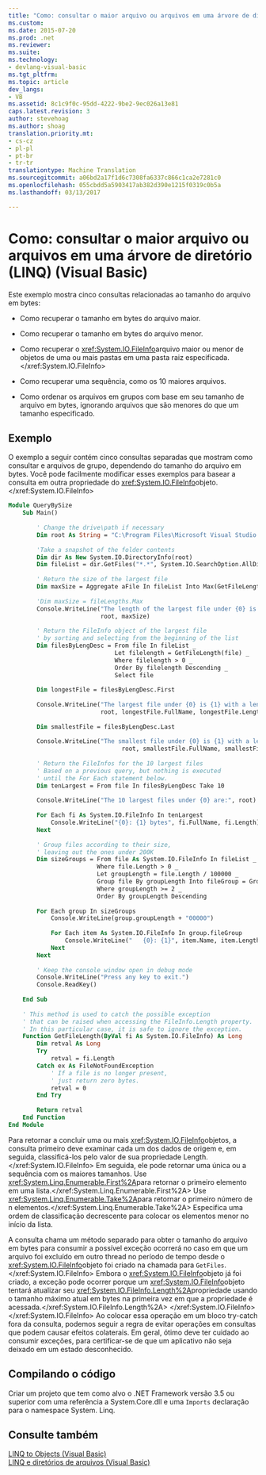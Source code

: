 ```yaml
---
title: "Como: consultar o maior arquivo ou arquivos em uma árvore de diretório (LINQ) (Visual Basic) | Documentos do Microsoft"
ms.custom: 
ms.date: 2015-07-20
ms.prod: .net
ms.reviewer: 
ms.suite: 
ms.technology:
- devlang-visual-basic
ms.tgt_pltfrm: 
ms.topic: article
dev_langs:
- VB
ms.assetid: 8c1c9f0c-95dd-4222-9be2-9ec026a13e81
caps.latest.revision: 3
author: stevehoag
ms.author: shoag
translation.priority.mt:
- cs-cz
- pl-pl
- pt-br
- tr-tr
translationtype: Machine Translation
ms.sourcegitcommit: a06bd2a17f1d6c7308fa6337c866c1ca2e7281c0
ms.openlocfilehash: 055cbdd5a5903417ab382d390e1215f0319c0b5a
ms.lasthandoff: 03/13/2017

---
```

# <a name="how-to-query-for-the-largest-file-or-files-in-a-directory-tree-linq-visual-basic"></a>Como: consultar o maior arquivo ou arquivos em uma árvore de diretório (LINQ) (Visual Basic)
Este exemplo mostra cinco consultas relacionadas ao tamanho do arquivo em bytes:  
  
-   Como recuperar o tamanho em bytes do arquivo maior.  
  
-   Como recuperar o tamanho em bytes do arquivo menor.  
  
-   Como recuperar o <xref:System.IO.FileInfo>arquivo maior ou menor de objetos de uma ou mais pastas em uma pasta raiz especificada.</xref:System.IO.FileInfo>  
  
-   Como recuperar uma sequência, como os 10 maiores arquivos.  
  
-   Como ordenar os arquivos em grupos com base em seu tamanho de arquivo em bytes, ignorando arquivos que são menores do que um tamanho especificado.  
  
## <a name="example"></a>Exemplo  
 O exemplo a seguir contém cinco consultas separadas que mostram como consultar e arquivos de grupo, dependendo do tamanho do arquivo em bytes. Você pode facilmente modificar esses exemplos para basear a consulta em outra propriedade do <xref:System.IO.FileInfo>objeto.</xref:System.IO.FileInfo>  
  
```vb  
Module QueryBySize  
    Sub Main()  
  
        ' Change the drive\path if necessary  
        Dim root As String = "C:\Program Files\Microsoft Visual Studio 9.0"  
  
        'Take a snapshot of the folder contents  
        Dim dir As New System.IO.DirectoryInfo(root)  
        Dim fileList = dir.GetFiles("*.*", System.IO.SearchOption.AllDirectories)  
  
        ' Return the size of the largest file  
        Dim maxSize = Aggregate aFile In fileList Into Max(GetFileLength(aFile))  
  
        'Dim maxSize = fileLengths.Max  
        Console.WriteLine("The length of the largest file under {0} is {1}", _  
                          root, maxSize)  
  
        ' Return the FileInfo object of the largest file  
        ' by sorting and selecting from the beginning of the list  
        Dim filesByLengDesc = From file In fileList _  
                              Let filelength = GetFileLength(file) _  
                              Where filelength > 0 _  
                              Order By filelength Descending _  
                              Select file  
  
        Dim longestFile = filesByLengDesc.First  
  
        Console.WriteLine("The largest file under {0} is {1} with a length of {2} bytes", _  
                          root, longestFile.FullName, longestFile.Length)  
  
        Dim smallestFile = filesByLengDesc.Last  
  
        Console.WriteLine("The smallest file under {0} is {1} with a length of {2} bytes", _  
                                root, smallestFile.FullName, smallestFile.Length)  
  
        ' Return the FileInfos for the 10 largest files  
        ' Based on a previous query, but nothing is executed  
        ' until the For Each statement below.  
        Dim tenLargest = From file In filesByLengDesc Take 10  
  
        Console.WriteLine("The 10 largest files under {0} are:", root)  
  
        For Each fi As System.IO.FileInfo In tenLargest  
            Console.WriteLine("{0}: {1} bytes", fi.FullName, fi.Length)  
        Next  
  
        ' Group files according to their size,  
        ' leaving out the ones under 200K  
        Dim sizeGroups = From file As System.IO.FileInfo In fileList _  
                         Where file.Length > 0 _  
                         Let groupLength = file.Length / 100000 _  
                         Group file By groupLength Into fileGroup = Group _  
                         Where groupLength >= 2 _  
                         Order By groupLength Descending  
  
        For Each group In sizeGroups  
            Console.WriteLine(group.groupLength + "00000")  
  
            For Each item As System.IO.FileInfo In group.fileGroup  
                Console.WriteLine("   {0}: {1}", item.Name, item.Length)  
            Next  
        Next  
  
        ' Keep the console window open in debug mode  
        Console.WriteLine("Press any key to exit.")  
        Console.ReadKey()  
  
    End Sub  
  
    ' This method is used to catch the possible exception  
    ' that can be raised when accessing the FileInfo.Length property.  
    ' In this particular case, it is safe to ignore the exception.  
    Function GetFileLength(ByVal fi As System.IO.FileInfo) As Long  
        Dim retval As Long  
        Try  
            retval = fi.Length  
        Catch ex As FileNotFoundException  
            ' If a file is no longer present,  
            ' just return zero bytes.   
            retval = 0  
        End Try  
  
        Return retval  
    End Function  
End Module  
```  
  
 Para retornar a concluir uma ou mais <xref:System.IO.FileInfo>objetos, a consulta primeiro deve examinar cada um dos dados de origem e, em seguida, classificá-los pelo valor de sua propriedade Length.</xref:System.IO.FileInfo> Em seguida, ele pode retornar uma única ou a sequência com os maiores tamanhos. Use <xref:System.Linq.Enumerable.First%2A>para retornar o primeiro elemento em uma lista.</xref:System.Linq.Enumerable.First%2A> Use <xref:System.Linq.Enumerable.Take%2A>para retornar o primeiro número de n elementos.</xref:System.Linq.Enumerable.Take%2A> Especifica uma ordem de classificação decrescente para colocar os elementos menor no início da lista.  
  
 A consulta chama um método separado para obter o tamanho do arquivo em bytes para consumir a possível exceção ocorrerá no caso em que um arquivo foi excluído em outro thread no período de tempo desde o <xref:System.IO.FileInfo>objeto foi criado na chamada para `GetFiles`.</xref:System.IO.FileInfo> Embora o <xref:System.IO.FileInfo>objeto já foi criado, a exceção pode ocorrer porque um <xref:System.IO.FileInfo>objeto tentará atualizar seu <xref:System.IO.FileInfo.Length%2A>propriedade usando o tamanho máximo atual em bytes na primeira vez em que a propriedade é acessada.</xref:System.IO.FileInfo.Length%2A> </xref:System.IO.FileInfo> </xref:System.IO.FileInfo> Ao colocar essa operação em um bloco try-catch fora da consulta, podemos seguir a regra de evitar operações em consultas que podem causar efeitos colaterais. Em geral, ótimo deve ter cuidado ao consumir exceções, para certificar-se de que um aplicativo não seja deixado em um estado desconhecido.  
  
## <a name="compiling-the-code"></a>Compilando o código  
 Criar um projeto que tem como alvo o .NET Framework versão 3.5 ou superior com uma referência a System.Core.dll e uma `Imports` declaração para o namespace System. Linq.  
  
## <a name="see-also"></a>Consulte também  
 [LINQ to Objects (Visual Basic)](../../../../visual-basic/programming-guide/concepts/linq/linq-to-objects.md)   
 [LINQ e diretórios de arquivos (Visual Basic)](../../../../visual-basic/programming-guide/concepts/linq/linq-and-file-directories.md)
